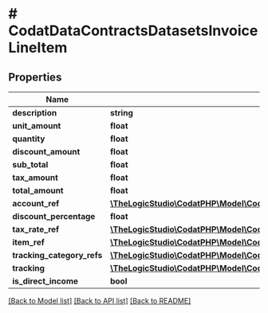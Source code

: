 # # CodatDataContractsDatasetsInvoiceLineItem

## Properties

Name | Type | Description | Notes
------------ | ------------- | ------------- | -------------
**description** | **string** |  | [optional]
**unit_amount** | **float** |  |
**quantity** | **float** |  |
**discount_amount** | **float** |  | [optional]
**sub_total** | **float** |  | [optional]
**tax_amount** | **float** |  | [optional]
**total_amount** | **float** |  | [optional]
**account_ref** | [**\TheLogicStudio\CodatPHP\Model\CodatDataContractsDatasetsAccountRef**](CodatDataContractsDatasetsAccountRef.md) |  | [optional]
**discount_percentage** | **float** |  | [optional]
**tax_rate_ref** | [**\TheLogicStudio\CodatPHP\Model\CodatDataContractsDatasetsTaxRateRef**](CodatDataContractsDatasetsTaxRateRef.md) |  | [optional]
**item_ref** | [**\TheLogicStudio\CodatPHP\Model\CodatDataContractsDatasetsItemRef**](CodatDataContractsDatasetsItemRef.md) |  | [optional]
**tracking_category_refs** | [**\TheLogicStudio\CodatPHP\Model\CodatDataContractsDatasetsTrackingCategoryRef[]**](CodatDataContractsDatasetsTrackingCategoryRef.md) |  | [optional]
**tracking** | [**\TheLogicStudio\CodatPHP\Model\CodatDataContractsDatasetsAccountsReceivableTracking**](CodatDataContractsDatasetsAccountsReceivableTracking.md) |  | [optional]
**is_direct_income** | **bool** |  | [optional]

[[Back to Model list]](../../README.md#models) [[Back to API list]](../../README.md#endpoints) [[Back to README]](../../README.md)

